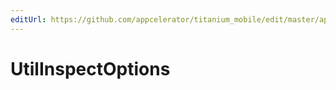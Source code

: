 ```yaml
---
editUrl: https://github.com/appcelerator/titanium_mobile/edit/master/apidoc/NodeJS/util.yml
---
```

# UtilInspectOptions

<TypeHeader/>

<ApiDocs/>
